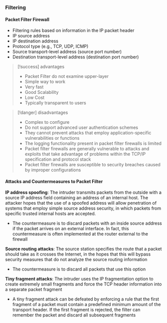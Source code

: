 ### Filtering


#### Packet Filter Firewall
- Filtering rules based on information in the IP packet header
- IP source address
- IP destination address
- Protocol type (e.g., TCP, UDP, ICMP)
- Source transport-level address (source port number)
- Destination transport-level address (destination port number)


> [!success] advantages 
> - Packet Filter do not examine upper-layer 
> - Simple way to work
> - Very fast
> - Good Scalability
> - Low Cost
> - Typically transparent to users



> [!danger] disadvantages
> - Complex to configure
> - Do not support advanced user authentication schemes
> - They cannot prevent attacks that employ application-specific vulnerabilities or functions
> - The logging functionality present in packet filter firewalls is limited
> - Packet filter firewalls are generally vulnerable to attacks and exploits that take advantage of problems within the TCP/IP specification and protocol stack
> - Packet filter firewalls are susceptible to security breaches caused by improper configurations

#### Attacks and Countermeasures to Packet Filter
**IP address spoofing**: The intruder transmits packets from the outside with a source IP address field containing an address of an internal host. The attacker hopes that the use of a spoofed address will allow penetration of systems that employ simple source address security, in which packets from specific trusted internal hosts are accepted.
- The countermeasure is to discard packets with an inside source address if the packet arrives on an external interface. In fact, this countermeasure is often implemented at the router external to the firewall

**Source routing attacks**: The source station specifies the route that a packet should take as it crosses the Internet, in the hopes that this will bypass security measures that do not analyze the source routing information
- The countermeasure is to discard all packets that use this option

**Tiny fragment attacks**: The intruder uses the IP fragmentation option to create extremely small fragments and force the TCP header information into a separate packet fragment
- A tiny fragment attack can be defeated by enforcing a rule that the first fragment of a packet must contain a predefined minimum amount of the transport header. If the first fragment is rejected, the filter can remember the packet and discard all subsequent fragments
